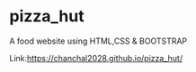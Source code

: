 # pizza_hut
A food website using HTML,CSS &amp; BOOTSTRAP

Link:https://chanchal2028.github.io/pizza_hut/
